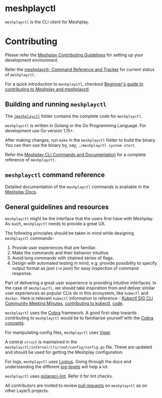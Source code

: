 # meshplayctl

`meshplayctl` is the CLI client for Meshplay.

# Contributing

Please refer the [Meshplay Contributing Guidelines](https://github.com/khulnasoft/meshplay/blob/master/CONTRIBUTING.md) for setting up your development environment.

Refer the [meshplayctl- Command Reference and Tracker](https://docs.google.com/spreadsheets/d/1q63sIGAuCnIeDs8PeM-0BAkNj8BBgPUXhLbe1Y-318o/edit#gid=0) for current status of `meshplayctl`.

For a quick introduction to `meshplayctl`, checkout [Beginner's guide to contributing to Meshplay and meshplayctl](https://youtu.be/hh_kFLZx3G4).

## Building and running `meshplayctl`

The [`/meshplayctl`](https://github.com/khulnasoft/meshplay/tree/master/meshplayctl) folder contains the complete code for `meshplayctl`.

`meshplayctl` is written in Golang or the Go Programming Language. For development use Go version 1.15+.

After making changes, run `make` in the `meshplayctl` folder to build the binary. You can then use the binary by, say, `./meshplayctl system start`.

Refer the [Meshplay CLI Commands and Documentation](https://docs.google.com/document/d/1xRlFpElRmybJ3WacgPKXgCSiQ2poJl3iCCV1dAalf0k/edit#heading=h.5fucij4hc5wt) for a complete reference of `meshplayctl`.

## `meshplayctl` command reference

Detailed documentation of the `meshplayctl` commands is available in the [Meshplay Docs](https://docs.khulnasoft.com/reference/meshplayctl).

## General guidelines and resources

`meshplayctl` might be the interface that the users first have with Meshplay. As such, `meshplayctl` needs to provide a great UX.

The following principles should be taken in mind while designing `meshplayctl` commands-

1. Provide user experiences that are familiar.
2. Make the commands and their behavior intuitive.
3. Avoid long commands with chained series of flags.
4. Design with automated testing in mind, e.g. provide possibility to specify output format as json (-o json) for easy inspection of command response.

Part of delivering a great user experience is providing intuitive interfaces. In the case of `meshplayctl`, we should take inspiration from and deliver similar user experiences as popular CLIs do in this ecosystem, like `kubectl` and `docker`. Here is relevant `kubectl` information to reference - [Kubectl SIG CLI Community Meeting Minutes](https://docs.google.com/document/u/2/d/1r0YElcXt6G5mOWxwZiXgGu_X6he3F--wKwg-9UBc29I/edit#), [contributing to kubectl](https://github.com/kubernetes/community/blob/master/sig-cli/CONTRIBUTING.md), [code](https://github.com/kubernetes/kubernetes/tree/master/pkg/kubectl/cmd/config).

`meshplayctl` uses the [Cobra](https://github.com/spf13/cobra) framework. A good first-step towards contributing to `meshplayctl` would be to familiarise yourself with the [Cobra concepts](https://github.com/spf13/cobra#concepts).

For manipulating config files, `meshplayctl` uses [Viper](https://github.com/spf13/viper).

A central `struct` is maintained in the `meshplayctl/internal/cli/root/config/config.go` file. These are updated and should be used for getting the Meshplay configuration.

For logs, `meshplayctl` uses [Logrus](https://github.com/sirupsen/logrus). Going through the docs and understanding the different [log-levels](https://github.com/sirupsen/logrus#level-logging) will help a lot.

`meshplayctl` uses [golangci-lint](https://github.com/golangci/golangci-lint). Refer it for lint checks.

All contributors are invited to review [pull requests](https://github.com/khulnasoft/meshplay/pulls) on `meshplayctl` as on other Layer5 projects.
